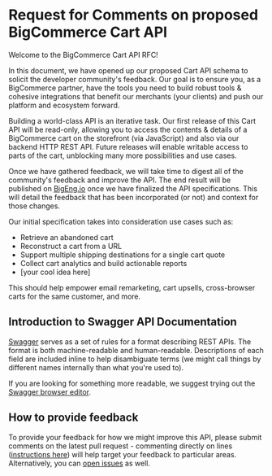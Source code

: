 # Request for Comments on proposed BigCommerce Cart API

Welcome to the BigCommerce Cart API RFC!

In this document, we have opened up our proposed Cart API schema to solicit the developer community's feedback. Our goal is to ensure you, as a BigCommerce partner, have the tools you need to build robust tools & cohesive integrations that benefit our merchants (your clients) and push our platform and ecosystem forward.

Building a world-class API is an iterative task. Our first release of this Cart API will be read-only, allowing you to access the contents & details of a BigCommerce cart on the storefront (via JavaScript) and also via our backend HTTP REST API. Future releases will enable writable access to parts of the cart, unblocking many more possibilities and use cases.

Once we have gathered feedback, we will take time to digest all of the community's feedback and improve the API. The end result will be published on [BigEng.io](http://bigeng.io) once we have finalized the API specifications. This will detail the feedback that has been incorporated (or not) and context for those changes.

Our initial specification takes into consideration use cases such as:
- Retrieve an abandoned cart
- Reconstruct a cart from a URL
- Support multiple shipping destinations for a single cart quote
- Collect cart analytics and build actionable reports
- [your cool idea here]

This should help empower email remarketing, cart upsells, cross-browser carts for the same customer, and more.

## Introduction to Swagger API Documentation

[Swagger](http://swagger.io/) serves as a set of rules for a format describing REST APIs. The format is both machine-readable and human-readable. Descriptions of each field are included inline to help disambiguate terms (we might call things by different names internally than what you're used to).

If you are looking for something more readable, we suggest trying out the [Swagger browser editor](editor.swagger.io/#/?import=https://github.com/bigcommerce/api/blob/master/swagger/checkout-draft.yaml).

## How to provide feedback

To provide your feedback for how we might improve this API, please submit comments on the latest pull request - commenting directly on lines ([instructions here](https://developer.github.com/guides/working-with-comments/#pull-request-comments-on-a-line)) will help target your feedback to particular areas. Alternatively, you can [open issues](https://help.github.com/articles/creating-an-issue/) as well. 